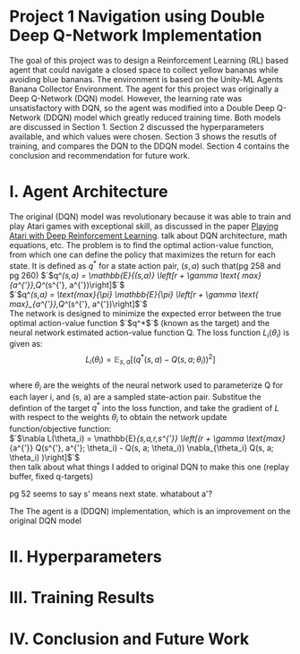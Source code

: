 # Project 1 Navigation using Double Deep Q-Network Implementation
The goal of this project was to design a Reinforcement Learning (RL) based agent that could navigate a closed space to collect yellow bananas while avoiding blue bananas. The environment is based on the Unity-ML Agents Banana Collector Environment. The agent for this project was originally a Deep Q-Network (DQN) model. However, the learning rate was unsatisfactory with DQN, so the agent was modified into a Double Deep Q-Network (DDQN) model which greatly reduced training time. Both models are discussed in Section 1. Section 2 discussed the hyperparameters available, and which values were chosen. Section 3 shows the resutls of training, and compares the DQN to the DDQN model. Section 4 contains the conclusion and recommendation for future work.

# I. Agent Architecture
The original (DQN) model was revolutionary because it was able to train and play Atari games with exceptional skill, as discussed in the paper [Playing Atari with Deep Reinforcement Learning](https://arxiv.org/pdf/1312.5602). 
talk about DQN architecture, math equations, etc.
The problem is to find the optimal action-value function, from which one can define the policy that maximizes the return for each state. It is defined as $`q^*`$ for a state action pair, $(s, a)$ such that(pg 258 and pg 260)
$`$q^*(s,a) = \mathbb{E}_{(s,a)} \left[r + \gamma \text{ max}_{a^{'}}\,Q^*(s^{'}, a^{'})\right]$`$  
$`$q^*(s,a) = \text{max}_{\pi} \mathbb{E}_{\pi} \left[r + \gamma \text{ max}_{a^{'}}\,Q^*(s^{'}, a^{'})\right]$`$  
The network is designed to minimize the expected error between the true optimal action-value function $`$q^*$`$ (known as the target) and the  neural network estimated action-value function Q. The loss function $L_i(\theta_i)$ is given as:  
$$L_i(\theta_i) = \mathbb{E}_{s, a} [(q^* (s,a) - Q(s,a; \theta_i))^2]$$  
where $`\theta_i`$ are the weights of the neural network used to parameterize Q for each layer i, and (s, a) are a sampled state-action pair. Substitue the defintion of the target $q^*$ into the loss function, and take the gradient of $L$ with respect to the weights $\theta_i$ to obtain the network update function/objective function:  
$`$\nabla L(\theta_i) = \mathbb{E}_{s,a,r,s^{'}} \left[(r + \gamma \text{max}_{a^{'}} Q(s^{'}, a^{'}; \theta_i) - Q(s, a; \theta_i)) \nabla_{\theta_i} Q(s, a; \theta_i)  )\right]$`$  
then talk about what things I added to original DQN to make this one (replay buffer, fixed q-targets)

pg 52 seems to say s' means next state. whatabout a'?

The 
The agent is a (DDQN) implementation, which is an improvement on the original DQN model

# II. Hyperparameters
# III. Training Results
# IV. Conclusion and Future Work
